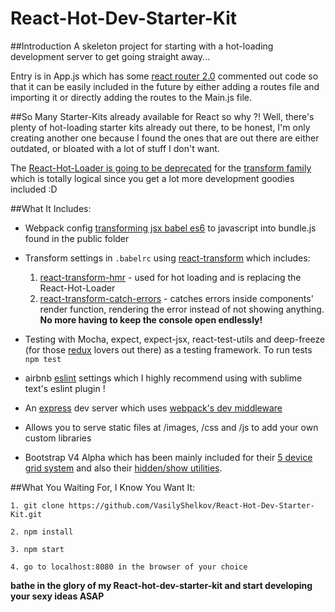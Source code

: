 # React-Hot-Dev-Starter-Kit


##Introduction
A skeleton project for starting with a hot-loading development server to get going straight away... 

Entry is in App.js which has some [react router 2.0](https://github.com/rackt/react-router) commented out code so that it can be easily included in the future by either adding a routes file and importing it or directly adding the routes to the Main.js file.

##So Many Starter-Kits already available for React so why ?!
Well, there's plenty of hot-loading starter kits already out there, to be honest, I'm only creating another one because I found the ones that are out there are either outdated, or bloated with a lot of stuff I don't want.

The [React-Hot-Loader is going to be deprecated](https://github.com/gaearon/react-hot-loader) for the [transform family](https://github.com/gaearon/react-transform-boilerplate) which is totally logical since you get a lot more development goodies included :D 

##What It Includes:
- Webpack config [transforming jsx babel es6](https://babeljs.io/) to javascript into bundle.js found in the public folder

- Transform settings in `.babelrc` using [react-transform](https://github.com/gaearon/babel-plugin-react-transform) which includes:
  1. [react-transform-hmr](https://github.com/gaearon/react-transform-hmr) - used for hot loading and is replacing the React-Hot-Loader
  2. [react-transform-catch-errors](https://github.com/gaearon/react-transform-catch-errors) - catches errors inside components' render function, rendering the error instead of not showing anything. **No more having to keep the console open endlessly!**

- Testing with Mocha, expect, expect-jsx, react-test-utils and deep-freeze (for those [redux](https://github.com/reactjs/redux) lovers out there) as a testing framework. To run tests ```npm test```

- airbnb [eslint](https://github.com/yannickcr/eslint-plugin-react) settings which I highly recommend using with sublime text's eslint plugin !

- An [express](http://expressjs.com/) dev server which uses [webpack's dev middleware](https://github.com/webpack/webpack-dev-middleware)

- Allows you to serve static files at /images, /css and /js to add your own custom libraries

- Bootstrap V4 Alpha which has been mainly included for their [5 device grid system](http://v4-alpha.getbootstrap.com/layout/grid/) and also their [hidden/show utilities](http://v4-alpha.getbootstrap.com/layout/responsive-utilities/).


##What You Waiting For, I Know You Want It:
```
1. git clone https://github.com/VasilyShelkov/React-Hot-Dev-Starter-Kit.git

2. npm install

3. npm start

4. go to localhost:8080 in the browser of your choice
```
**bathe in the glory of my React-hot-dev-starter-kit and start developing your sexy ideas ASAP**
